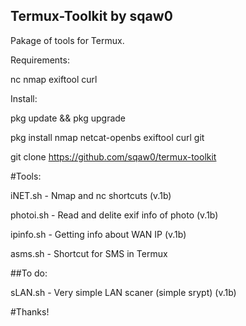 ## Termux-Toolkit by sqaw0
Pakage of tools for Termux.

Requirements:

nc nmap exiftool curl

Install:

pkg update && pkg upgrade

pkg install  nmap netcat-openbs exiftool curl git

git clone https://github.com/sqaw0/termux-toolkit


#Tools:

iNET.sh - Nmap and nc shortcuts (v.1b)

photoi.sh - Read and delite exif info of photo (v.1b)

ipinfo.sh - Getting info about WAN IP (v.1b)

asms.sh - Shortcut for SMS in Termux

##To do:

sLAN.sh - Very simple LAN scaner (simple srypt) (v.1b)

#Thanks!
